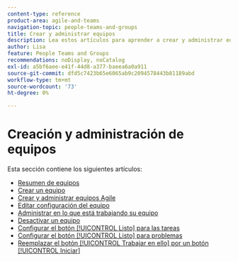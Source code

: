 ```yaml
---
content-type: reference
product-area: agile-and-teams
navigation-topic: people-teams-and-groups
title: Crear y administrar equipos
description: Lea estos artículos para aprender a crear y administrar equipos en Adobe Workfront.
author: Lisa
feature: People Teams and Groups
recommendations: noDisplay, noCatalog
exl-id: a5bf6aee-e41f-44d8-a377-baeea6a0a911
source-git-commit: dfd5c7423b65e6065ab9c2094578443b81189abd
workflow-type: tm+mt
source-wordcount: '73'
ht-degree: 0%

---
```


# Creación y administración de equipos

Esta sección contiene los siguientes artículos:

* [Resumen de equipos](../../people-teams-and-groups/create-and-manage-teams/teams-overview.md)
* [Crear un equipo](../../people-teams-and-groups/create-and-manage-teams/create-a-team.md)
* [Crear y administrar equipos Agile](../../people-teams-and-groups/create-and-manage-teams/create-and-manage-agile-teams.md)
* [Editar configuración del equipo](../../people-teams-and-groups/create-and-manage-teams/edit-team-settings.md)
* [Administrar en lo que está trabajando su equipo](../../people-teams-and-groups/create-and-manage-teams/manage-what-your-team-is-working-on.md)
* [Desactivar un equipo](../../people-teams-and-groups/create-and-manage-teams/deactivate-a-team.md)
* [Configurar el botón [!UICONTROL Listo] para las tareas](../../people-teams-and-groups/create-and-manage-teams/configure-the-done-button-for-tasks.md)
* [Configurar el botón [!UICONTROL Listo] para problemas](../../people-teams-and-groups/create-and-manage-teams/configure-the-done-button-for-issues.md)
* [Reemplazar el botón [!UICONTROL Trabajar en ello] por un botón [!UICONTROL Iniciar]](../../people-teams-and-groups/create-and-manage-teams/work-on-it-button-to-start-button.md)

